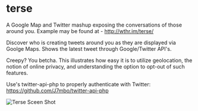 terse
=====

A Google Map and Twitter mashup exposing the conversations of those around you. Example may be found at - http://wthr.im/terse/

Discover who is creating tweets around you as they are displayed via Goolge Maps. Shows the latest tweet through Google/Twitter API's.

Creepy? You betcha. This illustrates how easy it is to utilize geolocation, the notion of online privacy, and understanding the option to opt-out of such features.

Use's twitter-api-php to properly authenticate with Twitter: https://github.com/J7mbo/twitter-api-php

![Terse Sceen Shot](http://wthr.im/terse/terse-screen-shot.png)
